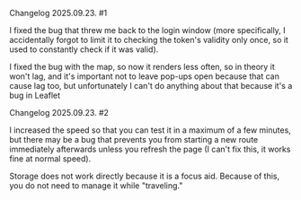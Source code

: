 Changelog 2025.09.23. #1

I fixed the bug that threw me back to the login window (more specifically, I accidentally forgot to limit it to checking the token's validity only once, so it used to constantly check if it was valid).

I fixed the bug with the map, so now it renders less often, so in theory it won't lag, and it's important not to leave pop-ups open because that can cause lag too, but unfortunately I can't do anything about that because it's a bug in Leaflet

Changelog 2025.09.23. #2

I increased the speed so that you can test it in a maximum of a few minutes, but there may be a bug that prevents you from starting a new route immediately afterwards unless you refresh the page (I can't fix this, it works fine at normal speed).

Storage does not work directly because it is a focus aid. Because of this, you do not need to manage it while "traveling."
